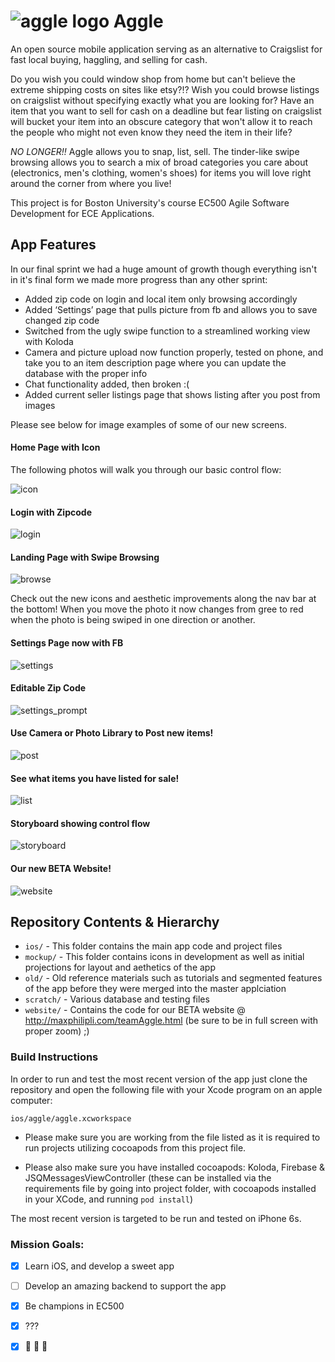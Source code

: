 # ![aggle logo](ios/icons/Icon-72.png?raw=true) Aggle

An open source mobile application serving as an alternative to Craigslist for fast local buying, haggling, and selling for cash.  

Do you wish you could window shop from home but can't believe the extreme shipping costs on sites like etsy?!?  Wish you could browse listings on craigslist without specifying exactly what you are looking for?  Have an item that you want to sell for cash on a deadline but fear listing on craigslist will bucket your item into an obscure category that won't allow it to reach the people who might not even know they need the item in their life?  

*NO LONGER!!* Aggle allows you to snap, list, sell.  The tinder-like swipe browsing allows you to search a mix of broad categories you care about (electronics, men's clothing, women's shoes) for items you will love right around the corner from where you live!  

This project is for Boston University's course EC500 Agile Software Development for ECE Applications.

## App Features

In our final sprint we had a huge amount of growth though everything isn't in it's final form we made more progress than any other sprint:
- Added zip code on login and local item only browsing accordingly
- Added ‘Settings’ page that pulls picture from fb and allows you to save changed zip code
- Switched from the ugly swipe function to a streamlined working view with Koloda
- Camera and picture upload now function properly, tested on phone, and take you to an item description page where you can update the database with the proper info
- Chat functionality added, then broken :(
- Added current seller listings page that shows listing after you post from images

Please see below for image examples of some of our new screens.

#### Home Page with Icon

The following photos will walk you through our basic control flow:

![icon](ss/icon.png?raw=true)

#### Login with Zipcode

![login](ss/login.png?raw=true)

#### Landing Page with Swipe Browsing

![browse](ss/browse.png?raw=true)

Check out the new icons and aesthetic improvements along the nav bar at the bottom!  When you move the photo it now changes from gree to red when the photo is being swiped in one direction or another.

#### Settings Page now with FB

![settings](ss/settings.png?raw=true)

#### Editable Zip Code

![settings_prompt](ss/settings_prompt.png?raw=true)

#### Use Camera or Photo Library to Post new items!

![post](ss/Post.png?raw=true)

#### See what items you have listed for sale!

![list](ss/Listings.png?raw=true)

#### Storyboard showing control flow

![storyboard](ss/main.png?raw=true)

#### Our new BETA Website!

![website](ss/website.png?raw=true)


## Repository Contents & Hierarchy

- `ios/` - This folder contains the main app code and project files
- `mockup/` - This folder contains icons in development as well as initial projections for layout and aethetics of the app
- `old/` - Old reference materials such as tutorials and segmented features of the app before they were merged into the master applciation
- `scratch/` - Various database and testing files
- `website/` - Contains the code for our BETA website @ http://maxphilipli.com/teamAggle.html (be sure to be in full screen with proper zoom) ;)

### Build Instructions

In order to run and test the most recent version of the app just clone the repository and open the following file with your Xcode program on an apple computer:  

`ios/aggle/aggle.xcworkspace`

- Please make sure you are working from the file listed as it is required to run projects utilizing cocoapods from this project file.

- Please also make sure you have installed cocoapods: Koloda, Firebase & JSQMessagesViewController (these can be installed via the requirements file by going into project folder, with cocoapods installed in your XCode, and running `pod install`)

The most recent version is targeted to be run and tested on iPhone 6s.

### Mission Goals:  
- [x] Learn iOS, and develop a sweet app
- [ ] Develop an amazing backend to support the app
- [x] Be champions in EC500
- [x] ???
- [x] :dancer: :dancer: :dancer:

